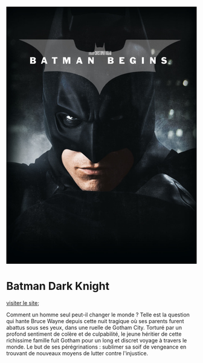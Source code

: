 !["batman"](./asset/batman.jpg)

# Batman Dark Knight

[visiter le site](https://abdulrahman92c.github.io/batman_dark/);

Comment un homme seul peut-il changer le monde ? Telle est la question qui hante Bruce Wayne depuis cette nuit tragique où ses parents furent abattus sous ses yeux, dans une ruelle de Gotham City. Torturé par un profond sentiment de colère et de culpabilité, le jeune héritier de cette richissime famille fuit Gotham pour un long et discret voyage à travers le monde. 
Le but de ses pérégrinations : sublimer sa soif de vengeance en trouvant de nouveaux moyens de lutter contre l'injustice.